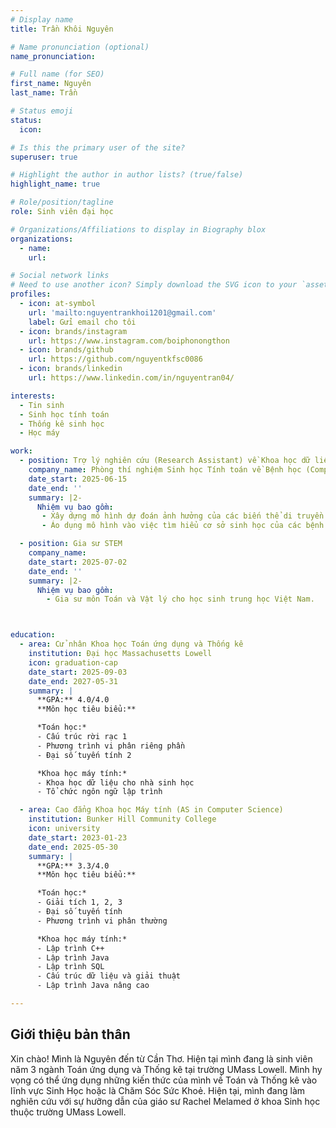 ```yaml
---
# Display name
title: Trần Khôi Nguyên

# Name pronunciation (optional)
name_pronunciation:

# Full name (for SEO)
first_name: Nguyên
last_name: Trần

# Status emoji
status:
  icon: 

# Is this the primary user of the site?
superuser: true

# Highlight the author in author lists? (true/false)
highlight_name: true

# Role/position/tagline
role: Sinh viên đại học

# Organizations/Affiliations to display in Biography blox
organizations:
  - name: 
    url: 

# Social network links
# Need to use another icon? Simply download the SVG icon to your `assets/media/icons/` folder.
profiles:
  - icon: at-symbol
    url: 'mailto:nguyentrankhoi1201@gmail.com'
    label: Gửi email cho tôi
  - icon: brands/instagram
    url: https://www.instagram.com/boiphonongthon
  - icon: brands/github
    url: https://github.com/nguyentkfsc0086
  - icon: brands/linkedin
    url: https://www.linkedin.com/in/nguyentran04/

interests:
  - Tin sinh
  - Sinh học tính toán
  - Thống kê sinh học
  - Học máy

work:
  - position: Trợ lý nghiên cứu (Research Assistant) về Khoa học dữ liệu sinh y học  
    company_name: Phòng thí nghiệm Sinh học Tính toán về Bệnh học (Computational Disease Biology Lab) 
    date_start: 2025-06-15
    date_end: ''  
    summary: |2-
      Nhiệm vụ bao gồm:
       - Xây dựng mô hình dự đoán ảnh hưởng của các biến thể di truyền đến chức năng của nhiều loại mô trong não người dưới sự hướng dẫn của giáo sư Rachel Melamed.  
       - Áo dụng mô hình vào việc tìm hiểu cơ sở sinh học của các bệnh lý não.  

  - position: Gia sư STEM  
    company_name:  
    date_start: 2025-07-02  
    date_end: ''  
    summary: |2-
      Nhiệm vụ bao gồm:
        - Gia sư môn Toán và Vật lý cho học sinh trung học Việt Nam.  



education:
  - area: Cử nhân Khoa học Toán ứng dụng và Thống kê
    institution: Đại học Massachusetts Lowell
    icon: graduation-cap
    date_start: 2025-09-03
    date_end: 2027-05-31
    summary: |
      **GPA:** 4.0/4.0  
      **Môn học tiêu biểu:**

      *Toán học:*
      - Cấu trúc rời rạc 1
      - Phương trình vi phân riêng phần
      - Đại số tuyến tính 2

      *Khoa học máy tính:*
      - Khoa học dữ liệu cho nhà sinh học
      - Tổ chức ngôn ngữ lập trình

  - area: Cao đẳng Khoa học Máy tính (AS in Computer Science)
    institution: Bunker Hill Community College
    icon: university
    date_start: 2023-01-23
    date_end: 2025-05-30
    summary: |
      **GPA:** 3.3/4.0  
      **Môn học tiêu biểu:**

      *Toán học:*
      - Giải tích 1, 2, 3
      - Đại số tuyến tính
      - Phương trình vi phân thường

      *Khoa học máy tính:*
      - Lập trình C++
      - Lập trình Java
      - Lập trình SQL
      - Cấu trúc dữ liệu và giải thuật
      - Lập trình Java nâng cao

---
```


## Giới thiệu bản thân

Xin chào! Mình là Nguyên đến từ Cần Thơ. Hiện tại mình đang là sinh viên năm 3 ngành Toán ứng dụng và Thống kê tại trường UMass Lowell. Mình hy vọng có thể ứng dụng những kiến thức của mình về Toán và Thống kê vào lĩnh vực Sinh Học hoặc là Chăm Sóc Sức Khoẻ. Hiện tại, mình đang làm nghiên cứu với sự hưỡng dẫn của giáo sư Rachel Melamed ở khoa Sinh học thuộc trường UMass Lowell.
